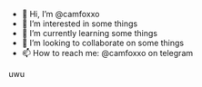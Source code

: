 - 👋 Hi, I’m @camfoxxo
- 👀 I’m interested in some things
- 🌱 I’m currently learning some things
- 💞️ I’m looking to collaborate on some things
- 📫 How to reach me: @camfoxxo on telegram

uwu
